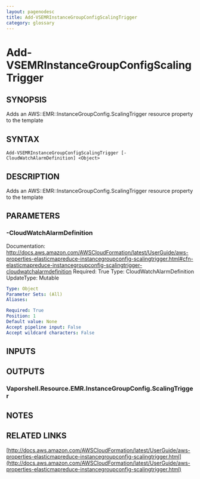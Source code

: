 ```yaml
---
layout: pagenodesc
title: Add-VSEMRInstanceGroupConfigScalingTrigger
category: glossary
---
```


# Add-VSEMRInstanceGroupConfigScalingTrigger

## SYNOPSIS
Adds an AWS::EMR::InstanceGroupConfig.ScalingTrigger resource property to the template

## SYNTAX

```
Add-VSEMRInstanceGroupConfigScalingTrigger [-CloudWatchAlarmDefinition] <Object>
```

## DESCRIPTION
Adds an AWS::EMR::InstanceGroupConfig.ScalingTrigger resource property to the template

## PARAMETERS

### -CloudWatchAlarmDefinition
Documentation: http://docs.aws.amazon.com/AWSCloudFormation/latest/UserGuide/aws-properties-elasticmapreduce-instancegroupconfig-scalingtrigger.html#cfn-elasticmapreduce-instancegroupconfig-scalingtrigger-cloudwatchalarmdefinition
Required: True
Type: CloudWatchAlarmDefinition
UpdateType: Mutable

```yaml
Type: Object
Parameter Sets: (All)
Aliases: 

Required: True
Position: 1
Default value: None
Accept pipeline input: False
Accept wildcard characters: False
```

## INPUTS

## OUTPUTS

### Vaporshell.Resource.EMR.InstanceGroupConfig.ScalingTrigger

## NOTES

## RELATED LINKS

[http://docs.aws.amazon.com/AWSCloudFormation/latest/UserGuide/aws-properties-elasticmapreduce-instancegroupconfig-scalingtrigger.html](http://docs.aws.amazon.com/AWSCloudFormation/latest/UserGuide/aws-properties-elasticmapreduce-instancegroupconfig-scalingtrigger.html)


